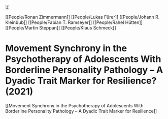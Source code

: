 [🇿](zotero://select/library/items/AUBHS8P8)

[[People/Ronan Zimmermann]] [[People/Lukas Fürer]] [[People/Johann R. Kleinbub]] [[People/Fabian T. Ramseyer]] [[People/Rahel Hütten]] [[People/Martin Steppan]] [[People/Klaus Schmeck]] 
# Movement Synchrony in the Psychotherapy of Adolescents With Borderline Personality Pathology – A Dyadic Trait Marker for Resilience? (2021)

[[Movement Synchrony in the Psychotherapy of Adolescents With Borderline Personality Pathology – A Dyadic Trait Marker for Resilience]]